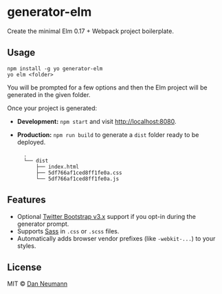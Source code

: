 
# generator-elm

Create the minimal Elm 0.17 + Webpack project boilerplate.

## Usage

    npm install -g yo generator-elm
    yo elm <folder>

You will be prompted for a few options and then the Elm project will
be generated in the given folder.

Once your project is generated:

- **Development:** `npm start` and visit <http://localhost:8080>.
- **Production:** `npm run build` to generate a `dist` folder ready to be
  deployed.

        .
        └── dist
            ├── index.html 
            ├── 5df766af1ced8ff1fe0a.css
            └── 5df766af1ced8ff1fe0a.js

## Features

- Optional [Twitter Bootstrap v3.x](http://getbootstrap.com/) support if 
  you opt-in during the generator prompt. 
- Supports [Sass](http://sass-lang.com/) in `.css` or `.scss` files.
- Automatically adds browser vendor prefixes (like `-webkit-...`) to
  your styles.

## License

MIT © [Dan Neumann](https://github.com/danneu)
